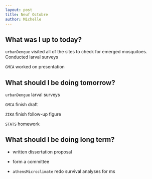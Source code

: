 ```yaml
---
layout: post
title: Neuf Octobre
author: Michelle
---
```


## What was I up to today?

`urbanDengue` visited all of the sites to check for emerged mosquitoes. Conducted larval surveys

`GMCA` worked on presentation

## What should I be doing tomorrow?

`urbanDengue` larval surveys

`GMCA` finish draft

`ZIKA` finish follow-up figure

`STATS` homework

## What should I be doing long term?

* written dissertation proposal

* form a committee

* `athensMicroclimate` redo survival analyses for ms


<i class="fa fa-code" style="color:green"> </i>
